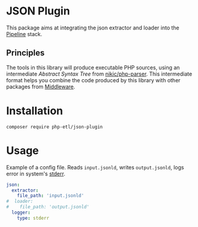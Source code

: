 # JSON Plugin
This package aims at integrating the json extractor and loader into the
[Pipeline](https://github.com/php-etl/pipeline) stack.

## Principles
The tools in this library will produce executable PHP sources, using an intermediate _Abstract Syntax Tree_ from
[nikic/php-parser](https://github.com/nikic/PHP-Parser). This intermediate format helps you combine
the code produced by this library with other packages from [Middleware](https://github.com/php-etl).

# Installation
```
composer require php-etl/json-plugin
```

# Usage
Example of a config file. Reads `input.jsonld`, writes `output.jsonld`, logs error in system's [stderr](https://en.wikipedia.org/wiki/Standard_streams#Standard_error_(stderr)).
```yaml
json:
  extractor:
    file_path: 'input.jsonld'
#  loader:
#    file_path: 'output.jsonld'
  logger:
    type: stderr
```
